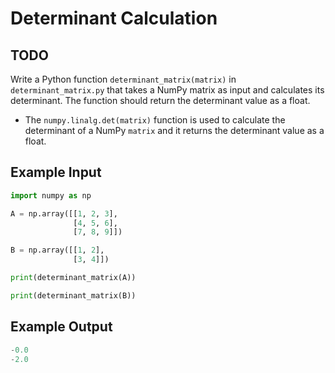 # Determinant Calculation

## TODO

Write a Python function `determinant_matrix(matrix)` in `determinant_matrix.py` that takes a NumPy matrix as input and calculates its determinant. The function should return the determinant value as a float.

- The `numpy.linalg.det(matrix)` function is used to calculate the determinant of a NumPy `matrix` and it returns the determinant value as a float.

## Example Input

```python
import numpy as np

A = np.array([[1, 2, 3],
              [4, 5, 6],
              [7, 8, 9]])

B = np.array([[1, 2],
              [3, 4]])

print(determinant_matrix(A))

print(determinant_matrix(B))
```

## Example Output

```lua
-0.0
-2.0
```
